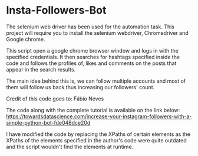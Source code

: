 # Insta-Followers-Bot
The selenium web driver has been used for the automation task. 
This project will require you to install the selenium webdriver, Chromedriver and Google chrome. 
 
This script open a google chrome browser window and logs in with the specified credentials. 
It then searches for hashtags specified inside the code and follows the profiles of, likes and comments on the posts 
that appear in the search results. 

The main idea behind this is, we can follow multiple accounts and most of them will follow us back thus increasing our followers' 
count. 


Credit of this code goes to: Fábio Neves

The code along with the complete tutorial is available on  the link below:
https://towardsdatascience.com/increase-your-instagram-followers-with-a-simple-python-bot-fde048dce20d

I have modified the code by replacing the XPaths of certain elements as the XPaths of the elements specified in the author's code
were quite outdated and the script wouldn't find the elements at runtime. 
